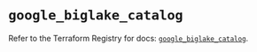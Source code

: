 # `google_biglake_catalog`

Refer to the Terraform Registry for docs: [`google_biglake_catalog`](https://registry.terraform.io/providers/hashicorp/google/5.17.0/docs/resources/biglake_catalog).
